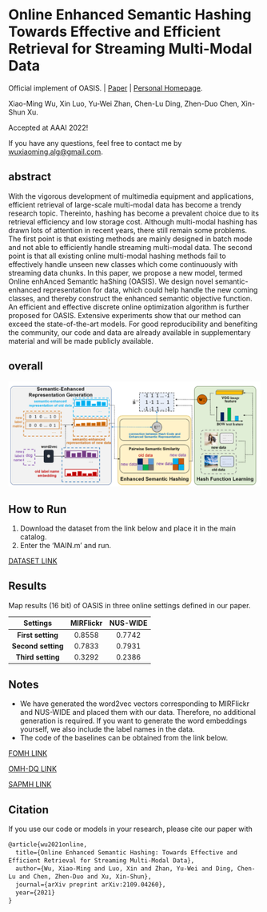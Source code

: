 # Online Enhanced Semantic Hashing Towards Effective and Efficient Retrieval for Streaming Multi-Modal Data

Official implement of OASIS.  | [Paper](https://arxiv.org/abs/2109.04260) | [Personal Homepage](https://dravenalg.github.io/).

Xiao-Ming Wu, Xin Luo, Yu-Wei Zhan, Chen-Lu Ding, Zhen-Duo Chen, Xin-Shun Xu.

Accepted at AAAI 2022!

If you have any questions, feel free to contact me by wuxiaoming.alg@gmail.com.

## abstract

With the vigorous development of multimedia equipment and applications, efficient retrieval of large-scale multi-modal data has become a trendy research topic. Thereinto, hashing has become a prevalent choice due to its retrieval efficiency and low storage cost. Although multi-modal hashing has drawn lots of attention in recent years, there still remain some problems. The first point is that existing methods are mainly designed in batch mode and not able to efficiently handle streaming multi-modal data. The second point is that all existing online multi-modal hashing methods fail to effectively handle unseen new classes which come continuously with streaming data chunks. In this paper, we propose a new model, termed Online enhAnced SemantIc haShing (OASIS). We design novel semantic-enhanced representation for data, which could help handle the new coming classes, and thereby
construct the enhanced semantic objective function. An efficient and effective discrete online optimization algorithm is further proposed for OASIS. Extensive experiments show that our method can exceed the state-of-the-art models. For good reproducibility and benefiting the community, our code and data are already available in supplementary material and will be made publicly available.

## overall

![model_framework](model_framework.png)

## How to Run

1. Download the dataset from the link below and place it in the main catalog.
2. Enter the ‘MAIN.m’ and run.

[DATASET LINK](https://drive.google.com/drive/folders/1swYK3of2Xp1sGrGRVmGgPaphVmNd9pCl?usp=sharing)

## Results

Map results (16 bit) of OASIS in three online settings defined in our paper.

|      Settings      | MIRFlickr | NUS-WIDE |
| :----------------: | :-------: | :------: |
| **First setting**  |  0.8558   |  0.7742  |
| **Second setting** |  0.7833   |  0.7931  |
| **Third setting**  |  0.3292   |  0.2386  |

## Notes

- We have generated the word2vec vectors corresponding to MIRFlickr and NUS-WIDE and placed them with our data. Therefore, no additional generation is required. If you want to generate the word embeddings yourself, we also include the label names in the data.
- The code of the baselines can be obtained from the link below.

[FOMH LINK](https://github.com/lxuu306/FOMH)

[OMH-DQ LINK](https://github.com/lxuu306/OMH-DQ_SIGIR2019)

[SAPMH LINK](https://github.com/ChaoqunZheng/APMH)

## Citation

If you use our code or models in your research, please cite our paper with

```
@article{wu2021online,
  title={Online Enhanced Semantic Hashing: Towards Effective and Efficient Retrieval for Streaming Multi-Modal Data},
  author={Wu, Xiao-Ming and Luo, Xin and Zhan, Yu-Wei and Ding, Chen-Lu and Chen, Zhen-Duo and Xu, Xin-Shun},
  journal={arXiv preprint arXiv:2109.04260},
  year={2021}
}
```



